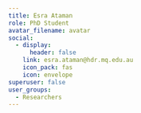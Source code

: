 ```yaml
---
title: Esra Ataman
role: PhD Student
avatar_filename: avatar
social:
  - display:
      header: false
    link: esra.ataman@hdr.mq.edu.au
    icon_pack: fas
    icon: envelope
superuser: false
user_groups:
  - Researchers
---
```

